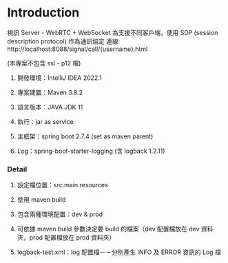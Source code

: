 # Introduction

視訊 Server - WebRTC + WebSocket
為支援不同客戶端，使用 SDP (session description protocol) 作為通訊協定
連線: http://localhost:8088/signal/call/{username}.html

(本專案不包含 ssl - p12 檔)

1. 開發環境：IntelliJ IDEA 2022.1

2. 專案建置：Maven 3.8.2

3. 語言版本：JAVA JDK 11

4. 執行：jar as service

5. 主框架：spring boot 2.7.4 (set as maven parent)

6. Log：spring-boot-starter-logging (含 logback 1.2.11)

### Detail

1. 設定檔位置：src.main.resources

2. 使用 maven build

3. 包含兩種環境配置：dev & prod

4. 可依據 maven build 參數決定要 build 的檔案（dev 配置檔放在 dev 資料夾，prod 配置檔放在 prod 資料夾）

5. logback-test.xml：log 配置檔－－分別產生 INFO 及 ERROR 資訊的 Log 檔
